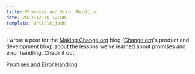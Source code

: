 ```yaml
---
title: Promises and Error Handling
date: 2013-12-10 12:00
template: article.jade
---
```


I wrote a post for the [Making Change.org](http://making.change.org/) blog ([Change.org](http://www.change.org)'s product and development blog) about the lessons we've learned about promises and error handling. Check it out:

[Promises and Error Handling](http://making.change.org/post/69613524472/promises-and-error-handling)